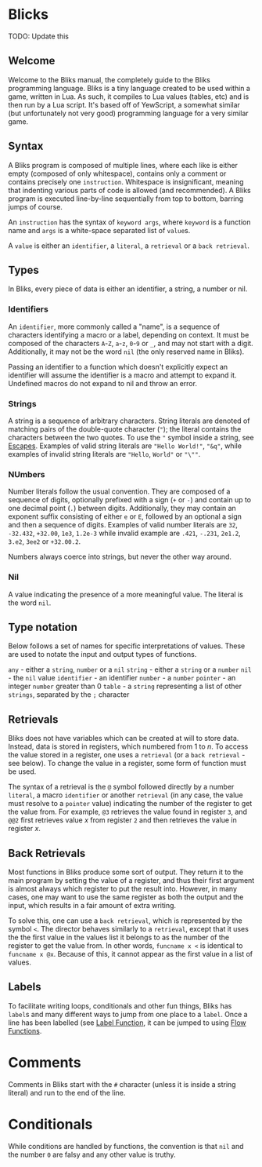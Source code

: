 # Blicks

TODO: Update this

## Welcome
Welcome to the Bliks manual, the completely guide to the Bliks programming language. Bliks is a tiny language created to be used within a game, written in Lua. As such, it compiles to Lua values (tables, etc) and is then run by a Lua script. It's based off of YewScript, a somewhat similar (but unfortunately not very good) programming language for a very similar game.


## Syntax
A Bliks program is composed of multiple lines, where each like is either empty (composed of only whitespace), contains only a comment or contains precisely one `instruction`. Whitespace is insignificant, meaning that indenting various parts of code is allowed (and recommended). A Bliks program is executed line-by-line sequentially from top to bottom, barring jumps of course.

An `instruction` has the syntax of `keyword args`, where `keyword` is a function name and `args` is a white-space separated list of `value`s.

A `value` is either an `identifier`, a `literal`, a `retrieval` or a `back retrieval`.


## Types
In Bliks, every piece of data is either an identifier, a string, a number or nil.

### Identifiers
An `identifier`, more commonly called a "name", is a sequence of characters identifying a macro or a label, depending on context. It must be composed of the characters `A`-`Z`, `a`-`z`, `0`-`9` or `_`, and may not start with a digit. Additionally, it may not be the word `nil` (the only reserved name in Bliks).

Passing an identifier to a function which doesn't explicitly expect an identifier will assume the identifier is a macro and attempt to expand it. Undefined macros do not expand to nil and throw an error.

### Strings
A string is a sequence of arbitrary characters. String literals are denoted of matching pairs of the double-quote character (`"`); the literal contains the characters between the two quotes. To use the `"` symbol inside a string, see [Escapes](#escapes). Examples of valid string literals are `"Hello World!"`, `"&q"`, while examples of invalid string literals are `"Hello`, `World"` or `"\""`.

### NUmbers
Number literals follow the usual convention. They are composed of a sequence of digits, optionally prefixed with a sign (`+` or `-`) and contain up to one decimal point (`.`) between digits. Additionally, they may contain an exponent suffix consisting of either `e` or `E`, followed by an optional a sign and then a sequence of digits. Examples of valid number literals are `32`, `-32.432`, `+32.00`, `1e3`, `1.2e-3` while invalid example are `.421`, `-.231`, `2e1.2`, `3.e2`, `3ee2` or `+32.00.2`.

Numbers always coerce into strings, but never the other way around.

### Nil
A value indicating the presence of a more meaningful value. The literal is the word `nil`.


## Type notation
Below follows a set of names for specific interpretations of values. These are used to notate the input and output types of functions.

`any` - either a `string`, `number` or a `nil`
`string` - either a `string` or a `number`
`nil` - the `nil` value
`identifier` - an identifier
`number` - a `number`
`pointer` - an integer `number` greater than 0
`table` - a `string` representing a list of other `strings`, separated by the `;` character



## Retrievals
Bliks does not have variables which can be created at will to store data. Instead, data is stored in registers, which numbered from 1 to *n*. To access the value stored in a register, one uses a `retrieval` (or a `back retrieval` - see below). To change the value in a register, some form of function must be used.

The syntax of a retrieval is the `@` symbol followed directly by a number `literal`, a macro `identifier` or another `retrieval` (in any case, the value must resolve to a `pointer` value) indicating the number of the register to get the value from. For example, `@3` retrieves the value found in register `3`, and `@@2` first retrieves value *x* from register `2` and then retrieves the value in register *x*.


## Back Retrievals
Most functions in Bliks produce some sort of output. They return it to the main program by setting the value of a register, and thus their first argument is almost always which register to put the result into. However, in many cases, one may want to use the same register as both the output and the input, which results in a fair amount of extra writing.

To solve this, one can use a `back retrieval`, which is represented by the symbol `<`. The director behaves similarly to a `retrieval`, except that it uses the the first value in the values list it belongs to as the number of the register to get the value from. In other words, `funcname x <` is identical to `funcname x @x`. Because of this, it cannot appear as the first value in a list of values.


## Labels
To facilitate writing loops, conditionals and other fun things, Bliks has `label`s and many different ways to jump from one place to a `label`. Once a line has been labelled (see [Label Function](#label-function]), it can be jumped to using [Flow Functions](#flow-functions).


# Comments
Comments in Bliks start with the `#` character (unless it is inside a string literal) and run to the end of the line.


# Conditionals
While conditions are handled by functions, the convention is that `nil` and the number `0` are falsy and any other value is truthy.


